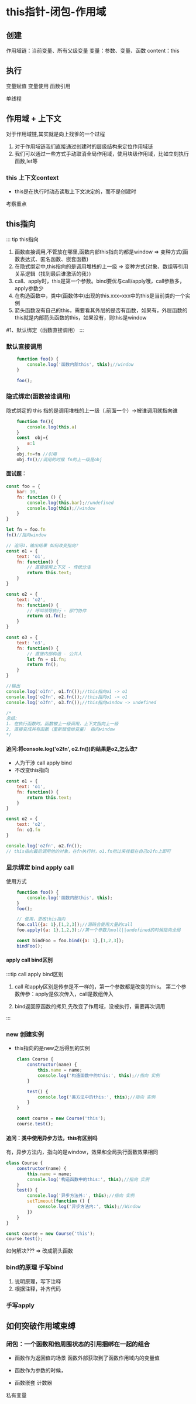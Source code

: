 # this指针-闭包-作用域

## 创建
作用域链：当前变量、所有父级变量
变量：参数、变量、函数
content：this

## 执行
变量赋值
变量使用
函数引用

单线程

## 作用域 + 上下文

对于作用域链,其实就是向上找爹的一个过程

1. 对于作用域链我们直接通过创建时的层级结构来定位作用域链
2. 我们可以通过一些方式手动取消全局作用域，使用块级作用域，比如立刻执行函数,let等

### this 上下文context

- this是在执行时动态读取上下文决定的，而不是创建时

考察重点

## this指向
::: tip this指向
1. 函数直接调用,不管放在哪里,函数内部this指向的都是window => 变种方式(函数表达式、匿名函数、嵌套函数)
2. 在隐式绑定中,this指向的是调用堆栈的上一级 => 变种方式(对象、数组等引用关系逻辑（找到最后谁激活的我）)
3. call、apply时，this是第一个参数。bind要优与call/apply哦，call参数多，apply参数少
4. 在构造函数中，类中(函数体中)出现的this.xxx=xxx中的this是当前类的一个实例
5. 箭头函数没有自己的this，需要看其外层的是否有函数，如果有，外层函数的this就是内部箭头函数的this，如果没有，则this是window

#1、默认绑定（函数直接调用）
:::
### 默认直接调用
```js
    function foo() {
        console.log('函数内部this', this);//window
    }

    foo();
```
### 隐式绑定(函数被谁调用)
隐式绑定的 this 指的是调用堆栈的上一级（.前面一个）->被谁调用就指向谁
```js
    function fn(){
        console.log(this.a)
    }
    const  obj={
        a:1
    }
    obj.fn=fn //引用
    obj.fn()//调用的时候 fn的上一级是obj
```

#### 面试题：
```js
const foo = {
    bar: 10,
    fn: function () {
        console.log(this.bar);//undefined
        console.log(this);//window
    }
}

let fn = foo.fn
fn()//指向window

// 追问1，输出结果 如何改变指向?
const o1 = {
    text: 'o1',
    fn: function() {
        // 直接使用上下文 - 传统分活
        return this.text;
    }
}

const o2 = {
    text: 'o2',
    fn: function() {
        // 呼叫领导执行 - 部门协作
        return o1.fn();
    }
}

const o3 = {
    text: 'o3',
    fn: function() {
        // 直接内部构造 - 公共人
        let fn = o1.fn;
        return fn();
    }
}

//输出
console.log('o1fn', o1.fn());//this指向o1 -> o1
console.log('o2fn', o2.fn());//this指向o1 -> o1
console.log('o3fn', o3.fn());//this指向window -> undefined

/*
总结:
1. 在执行函数时。函数被上一级调用，上下文指向上一级
2. 直接变成共有函数（重新赋值给变量） 指向window
*/
```

#### 追问:将console.log('o2fn', o2.fn())的结果是o2,怎么改?
- 人为干涉 call apply bind
- 不改变this指向
```js
const o1 = {
    text: 'o1',
    fn: function() {
        return this.text;
    }
}

const o2 = {
    text: 'o2',
    fn: o1.fn
}

console.log('o2fn', o2.fn());
// this指向最后调用他的对象，在fn执行时，o1.fn抢过来挂载在自己o2fn上即可
```

### 显示绑定 bind apply call
使用方式
```js
    function foo() {
        console.log('函数内部this', this);
    }
    foo();

    // 使用，更改this指向
    foo.call({a: 1},[1,2,3]);//源码会使用大量的call
    foo.apply({a: 1},1,2,3);//第一个参数为null||undefined的时候指向全局

    const bindFoo = foo.bind({a: 1},[1,2,3]);
    bindFoo();
```
#### apply call bind区别

:::tip call apply bind区别
1. call 和apply区别是传参是不一样的，第一个参数都是改变的this。
   第二个参数传参：apply是依次传入，call是数组传入

2. bind返回原函数的拷贝,先改变了作用域，没被执行，需要再次调用

:::

### new 创建实例
- this指向的是new之后得到的实例
```js
    class Course {
        constructor(name) {
            this.name = name;
            console.log('构造函数中的this:', this);//指向 实例 
        }

        test() {
            console.log('类方法中的this:', this);//指向 实例
        }
    }

    const course = new Course('this');
    course.test();
```

#### 追问：类中使用异步方法，this有区别吗

有，异步方法内，指向的是window，效果和全局执行函数效果相同
```js
class Course {
    constructor(name) {
        this.name = name;
        console.log('构造函数中的this:', this);//指向 实例 
    }
    test() {
        console.log('异步方法外:', this);//指向 实例
        setTimeout(function () {
            console.log('异步方法内:', this);//Window
        })
    }
}

const course = new Course('this');
course.test();
```
如何解决??? => 改成箭头函数

### bind的原理 手写bind
1. 说明原理，写下注释
2. 根据注释，补齐代码

### 手写apply

## 如何突破作用域束缚

### 闭包：一个函数和他周围状态的引用捆绑在一起的组合

- 函数作为返回值的场景 函数外部获取到了函数作用域内的变量值


- 函数作为参数的时候，
- 函数嵌套 计数器

私有变量